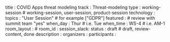 title        : COVID Apps threat modeling
track        : Threat-modeling
type         : working-session      # working-session, user-session, product-session
technology   :
topics       : "User Session"                   # for example ["GDPR"]
featured     :                    # review with summit team "yes"
when_day     : Thur                   # i.e.    Tue
when_time    : WS-4                   # i.e.    AM-1
room_layout  :                    #
room_id      :
session_slack: 
status       : draft              # draft, review-content, done
description  :
organizers   :
participants :

<!--(add intro)

## WHY

(...)

## What

(...)

## Outcomes

(...)

## References

(...)


## Previous-->
